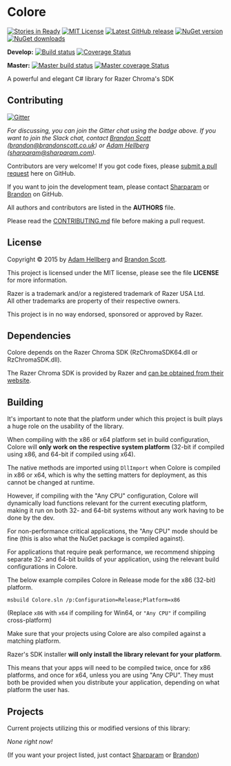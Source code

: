 Colore
======

[![Stories in Ready][wafflebadge]][waffle]
[![MIT License][licensebadge]][license]
[![Latest GitHub release][ghreleasebadge]][ghrelease]
[![NuGet version][ngverbadge]][ng]
[![NuGet downloads][ngdlbadge]][ng]

**Develop:**
[![Build status][devbuildbadge]][devbuild]
[![Coverage Status][devcoverbadge]][devcover]

**Master:**
[![Master build status][masterbuildbadge]][masterbuild]
[![Master coverage Status][mastercoverbadge]][mastercover]

A powerful and elegant C# library for Razer Chroma's SDK

Contributing
------------

[![Gitter][gitterbadge]][gitter]

*For discussing, you can join the Gitter chat using the badge above. If you want to join the Slack chat, contact [Brandon Scott][bs] ([brandon@brandonscott.co.uk](mailto:brandon@brandonscott.co.uk)) or [Adam Hellberg][sharp] ([sharparam@sharparam.com](mailto:sharparam@sharparam.com)).*

Contributors are very welcome! If you got code fixes, please [submit a pull request][newpull] here on GitHub.

If you want to join the development team, please contact [Sharparam][sharp] or [Brandon][bs] on GitHub.

All authors and contributors are listed in the **AUTHORS** file.

Please read the [CONTRIBUTING.md](CONTRIBUTING.md) file before making a pull request.

License
-------

Copyright &copy; 2015 by [Adam Hellberg][sharp] and [Brandon Scott][bs].

This project is licensed under the MIT license, please see the file **LICENSE** for more information.

Razer is a trademark and/or a registered trademark of Razer USA Ltd.  
All other trademarks are property of their respective owners.

This project is in no way endorsed, sponsored or approved by Razer.

Dependencies
------------

Colore depends on the Razer Chroma SDK (RzChromaSDK64.dll or RzChromaSDK.dll).

The Razer Chroma SDK is provided by Razer and [can be obtained from their website][rzdev].

Building
--------

It's important to note that the platform under which this project is built plays a huge role on the usability of the library.

When compiling with the x86 or x64 platform set in build configuration, Colore will **only work on the respective system platform**
(32-bit if compiled using x86, and 64-bit if compiled using x64).

The native methods are imported using `DllImport` when Colore is compiled in x86 or x64, which is why the setting matters for deployment,
as this cannot be changed at runtime.

However, if compiling with the "Any CPU" configuration, Colore will dynamically load functions relevant for the current executing platform,
making it run on both 32- and 64-bit systems without any work having to be done by the dev.

For non-performance critical applications, the "Any CPU" mode should be fine (this is also what the NuGet package is compiled against).

For applications that require peak performance, we recommend shipping separate 32- and 64-bit builds of your application, using the relevant build configurations in Colore.

The below example compiles Colore in Release mode for the x86 (32-bit) platform.

```
msbuild Colore.sln /p:Configuration=Release;Platform=x86
```

(Replace `x86` with `x64` if compiling for Win64, or `"Any CPU"` if compiling cross-platform)

Make sure that your projects using Colore are also compiled against a matching platform.

Razer's SDK installer **will only install the library relevant for your platform**.

This means that your apps will need to be compiled twice, once for x86 platforms, and once for x64, unless you are using "Any CPU".
They must both be provided when you distribute your application, depending on what platform the user has.

Projects
--------

Current projects utilizing this or modified versions of this library:

*None right now!*

(If you want your project listed, just contact [Sharparam][sharp] or [Brandon][bs])

[newpull]: ../../pull/new/develop
[sharp]: https://github.com/Sharparam
[contrib]: ../../wiki/Contributing
[bs]: https://github.com/brandonscott
[rzdev]: http://developer.razerzone.com/chroma

[waffle]: http://waffle.io/coralestudios/colore
[wafflebadge]: https://badge.waffle.io/coralestudios/colore.svg?label=ready&title=Ready
[license]: http://opensource.org/licenses/MIT
[licensebadge]: https://img.shields.io/badge/license-MIT-blue.svg
[ghrelease]: https://github.com/CoraleStudios/Colore/releases
[ghreleasebadge]: https://img.shields.io/github/release/CoraleStudios/Colore.svg
[ng]: https://www.nuget.org/packages/Colore
[ngverbadge]: https://img.shields.io/nuget/v/Colore.svg
[ngdlbadge]: https://img.shields.io/nuget/dt/Colore.svg

[devbuild]: http://tc.sharpblade.net/viewType.html?buildTypeId=colore_mainbuild
[devbuildbadge]: https://img.shields.io/teamcity/http/tc.sharpblade.net/s/colore_mainbuild.svg?style=flat
[devcover]: https://coveralls.io/r/CoraleStudios/Colore?branch=develop
[devcoverbadge]: https://coveralls.io/repos/CoraleStudios/Colore/badge.svg?branch=develop

[masterbuild]: http://tc.sharpblade.net/viewType.html?buildTypeId=colore_releasebuild
[masterbuildbadge]: https://img.shields.io/teamcity/http/tc.sharpblade.net/s/colore_releasebuild.svg?style=flat
[mastercover]: https://coveralls.io/r/CoraleStudios/Colore?branch=master
[mastercoverbadge]: https://coveralls.io/repos/CoraleStudios/Colore/badge.svg?branch=master

[gitter]: https://gitter.im/CoraleStudios/Colore?utm_source=badge&utm_medium=badge&utm_campaign=pr-badge
[gitterbadge]: https://badges.gitter.im/Join%20Chat.svg

